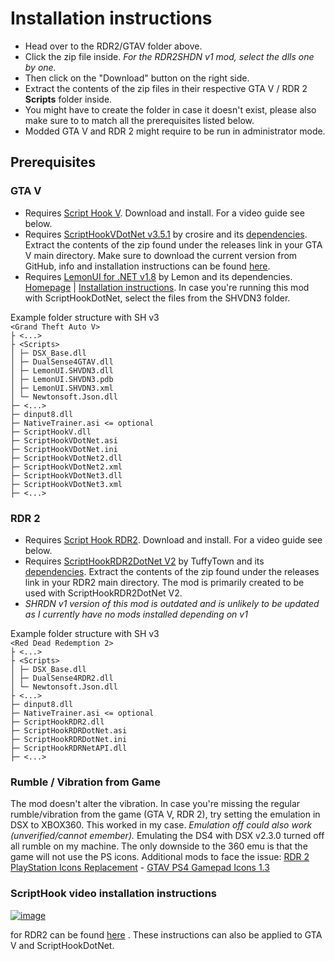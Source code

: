 # Installation instructions
- Head over to the RDR2/GTAV folder above.
- Click the zip file inside. *For the RDR2SHDN v1 mod, select the dlls one by one.*
- Then click on the "Download" button on the right side.
- Extract the contents of the zip files in their respective GTA V / RDR 2 **Scripts** folder inside.
- You might have to create the folder in case it doesn't exist, please also make sure to to match all the prerequisites listed below.
- Modded GTA V and RDR 2 might require to be run in administrator mode. 

## Prerequisites
### GTA V
- Requires [Script Hook V](http://www.dev-c.com/gtav/scripthookv/). Download and install. For a video guide see below.
- Requires [ScriptHookVDotNet v3.5.1](https://github.com/crosire/scripthookvdotnet/releases) by crosire and its [dependencies](https://github.com/crosire/scripthookvdotnet). Extract the contents of the zip found under the releases link in your GTA V main directory. Make sure to download the current version from GitHub, info and installation instructions can be found [here](https://gta5-mods.com/tools/scripthookv-net).
- Requires [LemonUI for .NET v1.8](https://github.com/LemonUIbyLemon/LemonUI/releases) by Lemon and its dependencies. [Homepage](https://gta5-mods.com/tools/lemonui) | [Installation instructions](https://github.com/LemonUIbyLemon/LemonUI#installation). In case you're running this mod with ScriptHookDotNet, select the files from the SHVDN3 folder.  

Example folder structure with SH v3  
`<Grand Theft Auto V>`  
`├ <...>`  
`├ <Scripts>`  
`│ ├─ DSX_Base.dll`  
`│ ├─ DualSense4GTAV.dll`  
`│ ├─ LemonUI.SHVDN3.dll`  
`│ ├─ LemonUI.SHVDN3.pdb`  
`│ ├─ LemonUI.SHVDN3.xml`  
`│ └─ Newtonsoft.Json.dll`  
`├─ <...>`  
`├─ dinput8.dll`  
`├─ NativeTrainer.asi <= optional`  
`├─ ScriptHookV.dll`  
`├─ ScriptHookVDotNet.asi`  
`├─ ScriptHookVDotNet.ini`  
`├─ ScriptHookVDotNet2.dll`  
`├─ ScriptHookVDotNet2.xml`  
`├─ ScriptHookVDotNet3.dll`  
`├─ ScriptHookVDotNet3.xml`  
`├─ <...>`  

### RDR 2
- Requires [Script Hook RDR2](http://www.dev-c.com/rdr2/scripthookrdr2/). Download and install. For a video guide see below.
- Requires [ScriptHookRDR2DotNet V2](https://github.com/Halen84/ScriptHookRDR2DotNet-V2/releases) by TuffyTown and its [dependencies](https://github.com/Halen84/ScriptHookRDR2DotNet-V2). Extract the contents of the zip found under the releases link in your RDR2 main directory. The mod is primarily created to be used with ScriptHookRDR2DotNet V2.
- *SHRDN v1 version of this mod is outdated and is unlikely to be updated as I currently have no mods installed depending on v1*

Example folder structure with SH v3  
`<Red Dead Redemption 2>`  
`├ <...>`  
`├ <Scripts>`  
`│ ├─ DSX_Base.dll`  
`│ ├─ DualSense4RDR2.dll`  
`│ └─ Newtonsoft.Json.dll`  
`├ <...>`  
`├─ dinput8.dll`  
`├─ NativeTrainer.asi <= optional`  
`├─ ScriptHookRDR2.dll`  
`├─ ScriptHookRDRDotNet.asi`  
`├─ ScriptHookRDRDotNet.ini`  
`├─ ScriptHookRDRNetAPI.dll`  
`├─ <...>`  

### Rumble / Vibration from Game
The mod doesn't alter the vibration. In case you're missing the regular rumble/vibration from the game (GTA V, RDR 2), try setting the emulation in DSX to XBOX360. This worked in my case. *Emulation off could also work (unverified/cannot emember).* Emulating the DS4 with DSX v2.3.0 turned off all rumble on my machine. The only downside to the 360 emu is that the game will not use the PS icons. Additional mods to face the issue: [RDR 2 PlayStation Icons Replacement](https://www.nexusmods.com/reddeadredemption2/mods/660) - [GTAV PS4 Gamepad Icons 1.3](https://www.gta5-mods.com/misc/ps4-gamepad-icons)

### ScriptHook video installation instructions 
[![image](https://user-images.githubusercontent.com/16738568/197985654-8c0ea9c1-b99d-498e-908c-9e7cb2c8796e.png)](https://www.youtube.com/watch?v=cGW27hvRRWI&ab_channel=BallerMcBallerson)

for RDR2 can be found [here](https://www.youtube.com/watch?v=cGW27hvRRWI&ab_channel=BallerMcBallerson)
. These instructions can also be applied to GTA V and ScriptHookDotNet.
